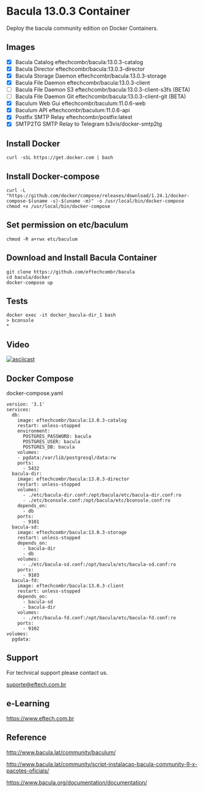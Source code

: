# Bacula 13.0.3 Container

Deploy the bacula community edition on Docker Containers. 

## Images

- [x] Bacula Catalog                    eftechcombr/bacula:13.0.3-catalog
- [x] Bacula Director                   eftechcombr/bacula:13.0.3-director
- [x] Bacula Storage Daemon             eftechcombr/bacula:13.0.3-storage
- [x] Bacula File Daemon                eftechcombr/bacula:13.0.3-client
- [ ] Bacula File Daemon S3             eftechcombr/bacula:13.0.3-client-s3fs (BETA)
- [ ] Bacula File Daemon Git            eftechcombr/bacula:13.0.3-client-git (BETA)
- [x] Baculum Web Gui                   eftechcombr/baculum:11.0.6-web
- [x] Baculum API                       eftechcombr/baculum:11.0.6-api
- [x] Postfix SMTP Relay                eftechcombr/postfix:latest
- [x] SMTP2TG SMTP Relay to Telegram    b3vis/docker-smtp2tg

## Install Docker 

    curl -sSL https://get.docker.com | bash
    
## Install Docker-compose

    curl -L "https://github.com/docker/compose/releases/download/1.24.1/docker-compose-$(uname -s)-$(uname -m)" -o /usr/local/bin/docker-compose
    chmod +x /usr/local/bin/docker-compose

## Set permission on etc/baculum 

    chmod -R a+rwx etc/baculum
    

## Download and Install Bacula Container

    git clone https://github.com/eftechcombr/bacula
    cd bacula/docker
    docker-compose up

## Tests

    docker exec -it docker_bacula-dir_1 bash
    > bconsole
    * 
    
    
## Video

[![asciicast](https://asciinema.org/a/A4skWxuqhgqtIscjkCTl2snc0.svg)](https://asciinema.org/a/A4skWxuqhgqtIscjkCTl2snc0)


## Docker Compose

docker-compose.yaml


    version: '3.1'
    services:
      db:
        image: eftechcombr/bacula:13.0.3-catalog
        restart: unless-stopped
        environment:
          POSTGRES_PASSWORD: bacula
          POSTGRES_USER: bacula
          POSTGRES_DB: bacula
        volumes:
        - pgdata:/var/lib/postgresql/data:rw
        ports:
          - 5432
      bacula-dir:
        image: eftechcombr/bacula:13.0.3-director
        restart: unless-stopped
        volumes:
          - ./etc/bacula-dir.conf:/opt/bacula/etc/bacula-dir.conf:ro
          - ./etc/bconsole.conf:/opt/bacula/etc/bconsole.conf:ro
        depends_on:
          - db
        ports:
          - 9101
      bacula-sd:
        image: eftechcombr/bacula:13.0.3-storage
        restart: unless-stopped
        depends_on:
          - bacula-dir
          - db
        volumes:
          - ./etc/bacula-sd.conf:/opt/bacula/etc/bacula-sd.conf:ro
        ports:
          - 9103
      bacula-fd:
        image: eftechcombr/bacula:13.0.3-client
        restart: unless-stopped
        depends_on:
          - bacula-sd
          - bacula-dir
        volumes:
          - ./etc/bacula-fd.conf:/opt/bacula/etc/bacula-fd.conf:ro
        ports:
          - 9102
    volumes:
      pgdata:

## Support

For technical support please contact us. 

suporte@eftech.com.br

## e-Learning 

https://www.eftech.com.br


## Reference

http://www.bacula.lat/community/baculum/ 

http://www.bacula.lat/community/script-instalacao-bacula-community-9-x-pacotes-oficiais/

https://www.bacula.org/documentation/documentation/
